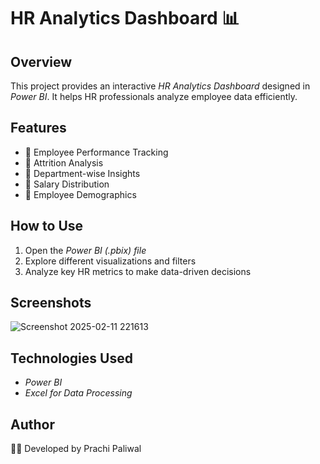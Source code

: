 # HR Analytics Dashboard 📊  

## Overview  
This project provides an interactive *HR Analytics Dashboard* designed in *Power BI*. It helps HR professionals analyze employee data efficiently.  

## Features  
- 📌 Employee Performance Tracking  
- 📌 Attrition Analysis  
- 📌 Department-wise Insights  
- 📌 Salary Distribution  
- 📌 Employee Demographics  

## How to Use  
1. Open the *Power BI (.pbix) file*  
2. Explore different visualizations and filters  
3. Analyze key HR metrics to make data-driven decisions  


## Screenshots  
![Screenshot 2025-02-11 221613](https://github.com/user-attachments/assets/2975ab57-e9c5-4596-8cbb-38fd0c6f1d82)


## Technologies Used  
- *Power BI*  
- *Excel  for Data Processing*  

## Author  
👨‍💻 Developed by Prachi Paliwal 
